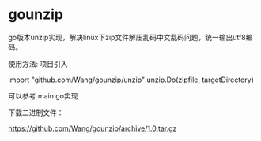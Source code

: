 # gounzip
go版本unzip实现，解决linux下zip文件解压乱码中文乱码问题，统一输出utf8编码。

使用方法:
项目引入

import	"github.com/Wang/gounzip/unzip"
unzip.Do(zipfile, targetDirectory)

可以参考 main.go实现

下载二进制文件：

https://github.com/Wang/gounzip/archive/1.0.tar.gz
